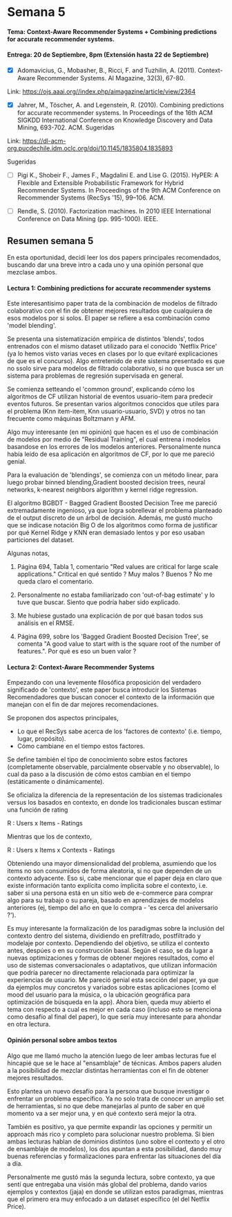 # Semana 5

#### Tema: Context-Aware Recommender Systems + Combining predictions for accurate recommender systems.
#### Entrega: 20 de Septiembre, 8pm (Extensión hasta 22 de Septiembre)

 - [x] Adomavicius, G., Mobasher, B., Ricci, F. and Tuzhilin, A. (2011). Context-Aware Recommender Systems. AI Magazine, 32(3), 67-80.

Link: https://ojs.aaai.org//index.php/aimagazine/article/view/2364

 - [x] Jahrer, M., Töscher, A. and Legenstein, R. (2010). Combining predictions for accurate recommender systems. In Proceedings of the 16th ACM SIGKDD International Conference on Knowledge Discovery and Data Mining, 693-702. ACM. Sugeridas

Link: https://dl-acm-org.pucdechile.idm.oclc.org/doi/10.1145/1835804.1835893

Sugeridas

 - [ ] Pigi K., Shobeir F., James F., Magdalini E. and Lise G. (2015). HyPER: A Flexible and Extensible Probabilistic Framework for Hybrid Recommender Systems. In Proceedings of the 9th ACM Conference on Recommender Systems (RecSys '15), 99–106. ACM.

 - [ ] Rendle, S. (2010). Factorization machines. In 2010 IEEE International Conference on Data Mining (pp. 995-1000). IEEE.


## Resumen semana 5

En esta oportunidad, decidí leer los dos papers principales recomendados, buscando dar una breve intro a cada uno y una opinión personal que mezclase ambos.

#### **Lectura 1: Combining predictions for accurate recommender systems**

Este interesantisimo paper trata de la combinación de modelos de filtrado colaborativo con el fin de obtener mejores resultados que cualquiera de esos modelos por si solos. El paper se refiere a esa combinación como 'model blending'.

Se presenta una sistematización empírica de distintos 'blends', todos entrenados con el mismo dataset utilizado para el conocido 'Netflix Price' (ya lo hemos visto varias veces en clases por lo que evitaré explicaciones de que es el concurso). Algo entretenido de este sistema presentado es que no ssolo sirve para modelos de filtrado colaborativo, si no que busca ser un sistema para problemas de regresión supervisada en general.

Se comienza setteando el 'common ground', explicando cómo los algoritmos de CF utilizan historial de eventos usuario-item para predecir eventos futuros. Se presentan varios algoritmos conocidos que utiles para el problema (Knn item-item, Knn usuario-usuario, SVD)  y otros no tan frecuente como máquinas Boltzmann y AFM. 

Algo muy interesante (en mi opinión) que hacen es el uso de combinación de modelos por medio de "Residual Training", el cual entrena i modelos basandose en los errores de los modelos anteriores. Personalmente nunca había leído de esa aplicación en algoritmos de CF, por lo que me pareció genial.

Para la evaluación de 'blendings', se comienza con un método linear, para luego probar binned blending,Gradient boosted decision trees, neural networks, k-nearest neighbors algorithm y kernel ridge regression.

El algoritmo BGBDT - Bagged Gradient Boosted Decision Tree me pareció extremadamente ingenioso, ya que logra sobrellevar el problema planteado de el output discreto de un árbol de decisión. Además, me gustó mucho que se indicase notación Big O de los algoritmos como forma de justificar por qué Kernel Ridge y KNN eran demasiado lentos y por eso usaban particiones del dataset.

Algunas notas,

1. Página 694, Tabla 1, comentario "Red values are critical for large scale applications." Critical en qué sentido ? Muy malos ? Buenos ? No me queda claro el comentario.

2. Personalmente no estaba familiarizado con 'out-of-bag estimate' y lo tuve que buscar. Siento que podría haber sido explicado.

3. Me hubiese gustado una explicación de por qué basan todos sus análisis en el RMSE.

4. Página 699, sobre los 'Bagged Gradient Boosted Decision Tree', se comenta "A good value to start with is the square root of the number of features.". Por qué es eso un buen valor ?



#### **Lectura 2: Context-Aware Recommender Systems**

Empezando con una levemente filosófica proposición del verdadero significado de 'contexto', este paper busca introducir los Sistemas Recomendadores que buscan conocer el contexto de la información que manejan con el fin de dar mejores recomendaciones.

Se proponen dos aspectos principales,
- Lo que el RecSys sabe acerca de los 'factores de contexto'  (i.e. tiempo, lugar, propósito).
- Cómo cambiane en el tiempo estos factores.

Se define también el tipo de conocimiento sobre estos factores (completamente observable, parcialmente observable y no observable), lo cual da paso a la discusión de cómo estos cambian en el tiempo (estáticamente o dinámicamente).

Se oficializa la diferencia de la representación de los sistemas tradicionales versus los basados en contexto, en donde los tradicionales buscan estimar una función de rating

R : Users x Items - Ratings

Mientras que los de contexto, 

R : Users x Items x Contexts - Ratings

Obteniendo una mayor dimensionalidad del problema, asumiendo que los items no son consumidos de forma aleatoria, si no que dependen de un contexto adyacente. Eso si, cabe mencionar que el paper deja en claro que existe información tanto explícita como ímplicita sobre el contexto, i.e. saber si una persona está en un sitio web de e-commerce para comprar algo para su trabajo o su pareja, basado en aprendizajes de modelos anteriores (ej, tiempo del año en que lo compra - 'es cerca del aniversario ?').

Es muy interesante la formalización de los paradigmas sobre la inclusión del contexto dentro del sistema, dividiendo en prefiltrado, postfiltrado y modelaje por contexto. Dependiendo del objetivo, se utiliza el contexto antes, despúes o en su construcción basal. Según el caso, se da lugar a nuevas optimizaciones y formas de obtener mejores resultados, como el uso de sistemas conversacionales o adaptativos, que utilizan información que podría parecer no directamente relacionada para optimizar la experiencias de usuario. Me pareció genial esta sección del paper, ya que da ejemplos muy concretos y variados sobre estas aplicaciones (como el mood del usuario para la música, o la ubicación geográfica para optimización de búsqueda en la app). Ahora bien, queda muy abierto el tema con respecto a cual es mejor en cada caso (incluso esto se menciona como desafío al final del paper), lo que sería muy interesante para ahondar en otra lectura.


#### **Opinión personal sobre ambos textos**

Algo que me llamó mucho la atención luego de leer ambas lecturas fue  el hincapié que se le hace al "ensamblaje" de técnicas. Ambos papers aluden a la posibilidad de mezclar distintas herramientas con el fin de obtener mejores resultados.

Esto plantea un nuevo desafío para la persona que busque investigar o enfrentar un problema específico. Ya no solo trata de conocer un amplio set de herramientas, si no que debe manejarlas al punto de saber en qué momento va a ser mejor una, y en qué contexto será mejor la otra. 

También es positivo, ya que permite expandir las opciones y permitir un approach más rico y completo para solucionar nuestro problema. Si bien ambas lecturas hablan de dominios distintos (uno sobre el contexto y el otro de ensamblaje de modelos), los dos apuntan a esta posibilidad, dando muy buenas referencias y formalizaciones para enfrentar las situaciones del día a día.

Personalmente me gustó más la segunda lectura, sobre contexto, ya que sentí que entregaba una visión más global del problema, dando varios ejemplos y contextos (jaja) en donde se utilizan estos paradigmas, mientras que el primero era muy enfocado a un dataset específico (el del Netflix Price).
